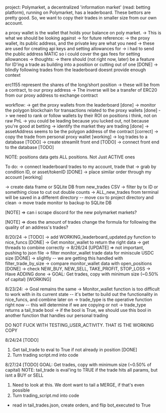 project: Polymarket, a decentralized 'information market' (read: betting platform), running on Polymarket,
has a leaderboard. These bettors are pretty good. So, we want to copy their trades in smaller size from our
own account.

a proxy wallet is the wallet that holds your balance on poly market.
-> This is what we should be looking against
-> for future reference:
-> the proxy wallet, its public address, and the private key are what you need
-> these are used for creating api keys and setting allowances for
-> i had to send the public address MATIC so i could cover the gas fees for setting allowances
-> thoughts:
-> there should (not right now, later) be a feature for ID'ing a trade as building into a position
or cutting out of one [DONE]
-> blindly following trades from the leaderboard doesnt provide enough context

erc1155 represent the shares of the long/short position
-> these will be from a contract, to our proxy address
-> The inverse will be a transfer of ERC20 from our proxy address to exchange contract

workflow:
-> get the proxy wallets from the leaderboard [done]
-> monitor the polygon blockchain for transactions related to the proxy wallets [done]
-> we need to rank or follow wallets by their ROI on positions i think, not on raw PnL
-> you could be leading because you lucked out, not because you're good at betting
-> identify the market they are trading [done]
-> assetAddress seems to be the polygon address of the contract [correct]
-> copy the trade from personal proxy wallet [working]
-> log trades to a database [TODO]
-> create streamlit front end [TODO]
-> connect front end to the database [TODO]

NOTE: positions data gets ALL positions. Not Just ACTIVE ones

To do:
-> connect leaderboard trades to my account, trade that
-> grab by condition ID, or asset/tokenID [DONE]
-> place similar order through my account [working]

-> create data frame or SQLite DB from new_trades CSV
-> filter by tx ID or something close to cut out double counts
-> ALL_new_trades from terminal will be saved in a different directory -- move csv to project directory and clean
-> move trade monitor to backup to SQLite DB

[NOTE] => can i scrape discord for the new polymarket markets?

[NOTE] => does the amount of trades change the formula for following the quality of an address's trades?

8/20/24 -> [TODO]
-> add WORKING_leaderboard_updated.py function to nice_funcs [DONE]
-> Get monitor_wallet to return the right data
-> get threads to combine correctly
-> 8/26/24 [UPDATE] => not important, pushing to json file
-> filter monitor_wallet trade data for miniscule USDC size [DONE]
-> slightly -- we are getting this handled with filter_trade_by_size
-> compare monitor_wallet data with open_positions [DONE]
-> check NEW_BUY, NEW_SELL, TAKE_PROFIT, STOP_LOSS
-> Have ADDING done
-> GOAL: Get trades, copy with minimum size (~0.50% of capital) [WORKING]

8/23/24:
-> Goal remains the same
-> Monitor_wallet function is too difficult to work with in its current state -- it's better to build out the functionality in nice_funcs, and combine later on
-> trade_type is the operative function right now -- this will determine if we are copying or not
-> trade_type returns a tail_trade bool
-> if the bool is True, we should use this bool in another function that handles our personal trading

DO NOT FUCK WITH TESTING_USER_ACTIVITY. THAT IS THE WORKING COPY

8/24/24 [TODO]
1. Get tail_trade to eval to True if not already in position [DONE]
2. Turn trading script.md into code

8/27/24 [TODO]
GOAL: Get trades, copy with minimum size (~0.50% of capital)
NOTE: tail_trade is eval'ing to TRUE if the trade hits all params, but isnt a BUY or SELL
1. Need to look at this. We dont want to tail a MERGE, if that's even possible
2. Turn trading_script.md into code
- read in tail_trades.json, create orders, and flip bot_executed to True